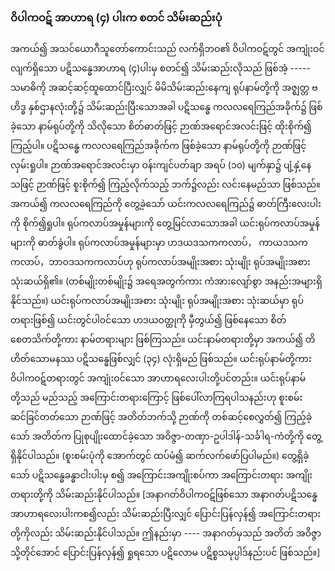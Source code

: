 ### ဝိပါကဝဋ် အာဟာရ (၄) ပါးက စတင် သိမ်းဆည်းပုံ

အကယ်၍ အသင်ယောဂီသူတော်ကောင်းသည် လက်ရှိဘဝ၏ ဝိပါကဝဋ်တွင် အကျုံးဝင်လျက်ရှိသော ပဋိသန္ဓေအာဟာရ (၄)ပါးမှ စတင်၍ သိမ်းဆည်းလိုသည် ဖြစ်အံ့ ----- သမာဓိကို အဆင့်ဆင့်ထူထောင်ပြီးလျှင် မိမိသိမ်းဆည်းနေကျ ရုပ်နာမ်တို့ကို အဇ္ဈတ္တ ဗဟိဒ္ဓ နှစ်ဌာနလုံးတို့၌ သိမ်းဆည်းပြီးသောအခါ ပဋိသန္ဓေ ကလလရေကြည်အခိုက်၌ ဖြစ်ခဲ့သော နာမ်ရုပ်တို့ကို သိလိုသော စိတ်ဓာတ်ဖြင့် ဉာဏ်အရောင်အလင်းဖြင့် ထိုးစိုက်၍ ကြည့်ပါ။ 
ပဋိသန္ဓေ ကလလရေကြည်အခိုက်က ဖြစ်ခဲ့သော နာမ်ရုပ်တို့ကို ဉာဏ်ဖြင့် လှမ်းရှုပါ။ 
ဉာဏ်အရောင်အလင်းမှာ ဝန်းကျင်ပတ်ချာ အရပ် (၁၀) မျက်နှာ၌ ပျံ့နှံ့နေသဖြင့် ဉာဏ်ဖြင့် စူးစိုက်၍ ကြည့်လိုက်သည့် ဘက်၌လည်း လင်းနေမည်သာ ဖြစ်သည်။ 
အကယ်၍ ကလလရေကြည်ကို တွေ့ခဲ့သော် ယင်းကလလရေကြည်၌ ဓာတ်ကြီးလေးပါးကို စိုက်၍ရှုပါ။ 
ရုပ်ကလာပ်အမှုန်များကို တွေ့မြင်လာသောအခါ ယင်းရုပ်ကလာပ်အမှုန်များကို ဓာတ်ခွဲပါ။ 
ရုပ်ကလာပ်အမှုန်များမှာ ဟဒယဒသကကလာပ်， ကာယဒသကကလာပ်，ဘာဝဒသကကလာပ်ဟု ရုပ်ကလာပ်အမျိုးအစား သုံးမျိုး ရုပ်အမျိုးအစား သုံးဆယ်ရှိ၏။ 
(တစ်မျိုးတစ်မျိုး၌ အရေအတွက်ကား ကံအားလျော်စွာ အနည်းအများရှိနိုင်သည်။) 
ယင်းရုပ်ကလာပ်အမျိုးအစား သုံးမျိုး ရုပ်အမျိုးအစား သုံးဆယ်မှာ ရုပ်တရားဖြစ်၍ ယင်းတွင်ပါဝင်သော ဟဒယဝတ္ထုကို မှီတွယ်၍ ဖြစ်နေသော စိတ်စေတသိက်တို့ကား နာမ်တရားများ ဖြစ်ကြသည်။ 
ယင်းနာမ်တရားတို့မှာ အကယ်၍ တိဟိတ်သောမနဿ ပဋိသန္ဓေဖြစ်လျှင် (၃၄) လုံးရှိမည် ဖြစ်သည်။ 
ယင်းရုပ်နာမ်တို့ကား ဝိပါကဝဋ်တရားတွင် အကျုံးဝင်သော အာဟာရလေးပါးတို့ပင်တည်း။ 
ယင်းရုပ်နာမ်တို့သည် မည်သည့် အကြောင်းတရားကြောင့် ဖြစ်ပေါ်လာကြရပါသနည်းဟု စူးစမ်းဆင်ခြင်တတ်သော ဉာဏ်ဖြင့် အတိတ်ဘက်သို့ ဉာဏ်ကို တစ်ဆင့်စေလွှတ်၍ ကြည့်ခဲ့သော် အတိတ်က ပြုစုပျိုးထောင်ခဲ့သော အဝိဇ္ဇာ-တဏှာ-ဥပါဒါန်-သင်္ခါရ-ကံတို့ကို တွေ့ရှိနိုင်ပါသည်။ 
(စူးစမ်းပုံကို အောက်တွင် ထပ်မံ၍ ဆက်လက်ဖော်ပြပါမည်။) 
တွေ့ရှိခဲ့သော် ပဋိသန္ဓေခန္ဓာငါးပါးမှ စ၍ အကြောင်းအကျိုးစပ်ကာ အကြောင်းတရား အကျိုးတရားတို့ကို သိမ်းဆည်းနိုင်ပါသည်။ 
[အနာဂတ်ဝိပါကဝဋ်ဖြစ်သော အနာဂတ်ပဋိသန္ဓေ အာဟာရလေးပါးကစ၍လည်း သိမ်းဆည်းပြီးလျှင် ပြောင်းပြန်လှန်၍ အကြောင်းတရားတို့ကိုလည်း သိမ်းဆည်းနိုင်ပါသည်။ 
ဤနည်းမှာ ---- အနာဂတ်မှသည် အတိတ် အဝိဇ္ဇာသို့တိုင်အောင် ပြောင်းပြန်လှန်၍ ရှုရသော ပဋိလောမ ပဋိစ္စသမုပ္ပါဒ်နည်းပင် ဖြစ်သည်။]
